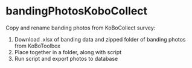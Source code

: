 # bandingPhotosKoboCollect

Copy and rename banding photos from KoBoCollect survey:

1. Download .xlsx of banding data and zipped folder of banding photos from KoBoToolbox
1. Place together in a folder, along with script
1. Run script and export photos to database
